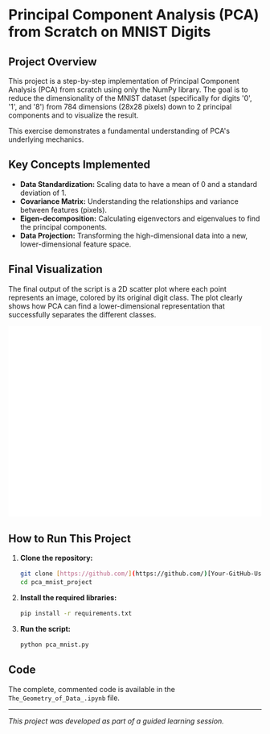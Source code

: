 # Principal Component Analysis (PCA) from Scratch on MNIST Digits

## Project Overview

This project is a step-by-step implementation of Principal Component Analysis (PCA) from scratch using only the NumPy library. The goal is to reduce the dimensionality of the MNIST dataset (specifically for digits '0', '1', and '8') from 784 dimensions (28x28 pixels) down to 2 principal components and to visualize the result.

This exercise demonstrates a fundamental understanding of PCA's underlying mechanics.

## Key Concepts Implemented

* **Data Standardization:** Scaling data to have a mean of 0 and a standard deviation of 1.
* **Covariance Matrix:** Understanding the relationships and variance between features (pixels).
* **Eigen-decomposition:** Calculating eigenvectors and eigenvalues to find the principal components.
* **Data Projection:** Transforming the high-dimensional data into a new, lower-dimensional feature space.

## Final Visualization

The final output of the script is a 2D scatter plot where each point represents an image, colored by its original digit class. The plot clearly shows how PCA can find a lower-dimensional representation that successfully separates the different classes.

![Final PCA Plot](pca_plot.png)

## How to Run This Project

1.  **Clone the repository:**
    ```bash
    git clone [https://github.com/](https://github.com/)[Your-GitHub-Username]/pca_mnist_project.git
    cd pca_mnist_project
    ```

2.  **Install the required libraries:**
    ```bash
    pip install -r requirements.txt
    ```

3.  **Run the script:**
    ```bash
    python pca_mnist.py
    ```

## Code

The complete, commented code is available in the `The_Geometry_of_Data_.ipynb` file.

---
*This project was developed as part of a guided learning session.*